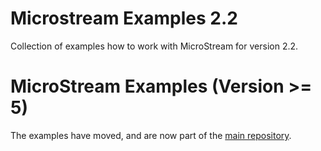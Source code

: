 
# Microstream Examples 2.2

Collection of examples how to work with MicroStream for version 2.2.

# MicroStream Examples (Version >= 5)

The examples have moved, and are now part of the [main repository](https://github.com/microstream-one/microstream/tree/master/examples).
